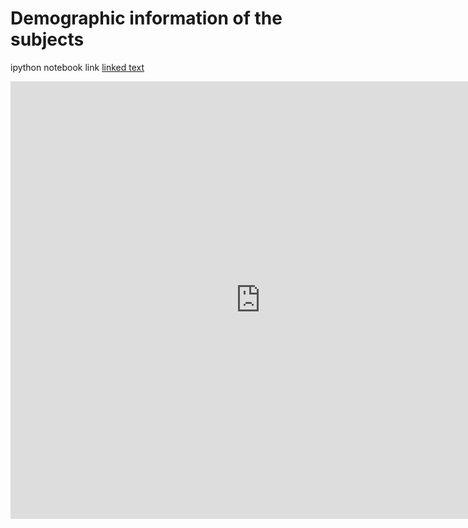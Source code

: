 Demographic information of the subjects
=======

ipython notebook link [linked text](http://nbviewer.ipython.org/github/kcho/kcho.github.io/blob/master/thalamusCHRFEP/Demographic%20check.ipynb)
<iframe width="800" height="700" src="http://nbviewer.ipython.org/github/kcho/kcho.github.io/blob/master/thalamusCHRFEP/Demographic%20check.ipynb" frameborder="0" allowfullscreen></iframe>
